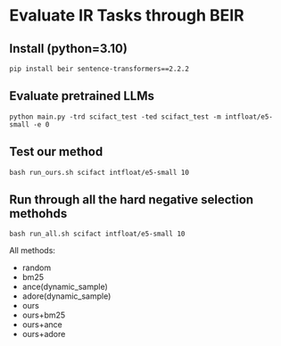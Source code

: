 # Evaluate IR Tasks through BEIR  

## Install (python=3.10)  
```
pip install beir sentence-transformers==2.2.2
```

## Evaluate pretrained LLMs  
```
python main.py -trd scifact_test -ted scifact_test -m intfloat/e5-small -e 0
```

## Test our method
```
bash run_ours.sh scifact intfloat/e5-small 10
```

## Run through all the hard negative selection methohds
```
bash run_all.sh scifact intfloat/e5-small 10
```
All methods:  
- random
- bm25
- ance(dynamic_sample)
- adore(dynamic_sample)
- ours
- ours+bm25
- ours+ance
- ours+adore
